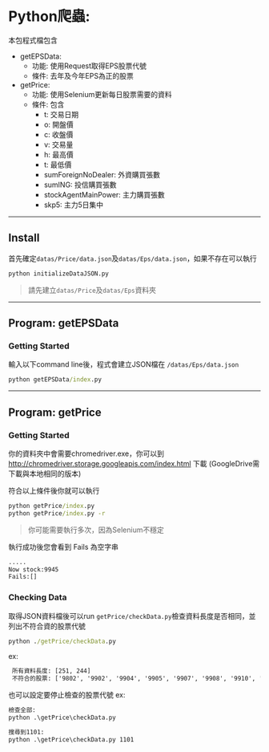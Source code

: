 # Python爬蟲:
本包程式檔包含

- getEPSData: 
    - 功能: 使用Request取得EPS股票代號
    - 條件: 去年及今年EPS為正的股票
- getPrice:
    - 功能: 使用Selenium更新每日股票需要的資料
    - 條件: 包含
        - t: 交易日期
        - o: 開盤價
        - c: 收盤價
        - v: 交易量
        - h: 最高價
        - t: 最低價
        - sumForeignNoDealer: 外資購買張數
        - sumING: 投信購買張數
        - stockAgentMainPower: 主力購買張數
        - skp5: 主力5日集中

---

## Install
首先確定`datas/Price/data.json`及`datas/Eps/data.json`，如果不存在可以執行
```cmd
python initializeDataJSON.py
```
> 請先建立`datas/Price`及`datas/Eps`資料夾

---

## Program: getEPSData

### Getting Started
輸入以下command line後，程式會建立JSON檔在 `/datas/Eps/data.json`

```cmd
python getEPSData/index.py 
```
---

## Program: getPrice

### Getting Started
你的資料夾中會需要chromedriver.exe，你可以到 http://chromedriver.storage.googleapis.com/index.html 下載 (GoogleDrive需下載與本地相同的版本)

符合以上條件後你就可以執行
```cmd
python getPrice/index.py
python getPrice/index.py -r
```
> 你可能需要執行多次，因為Selenium不穩定

執行成功後您會看到 Fails 為空字串
```cmd
.....
Now stock:9945
Fails:[]
```

### Checking Data
取得JSON資料檔後可以run `getPrice/checkData.py`檢查資料長度是否相同，並列出不符合資的股票代號
```cmd
python ./getPrice/checkData.py
```

ex:
```cmd
 所有資料長度: [251, 244]
 不符合的股票: ['9802', '9902', '9904', '9905', '9907', '9908', '9910', '9911', '9914', '9917', '9919', '9921', '9924', '9925', '9927', '9930', '9933', '9934', '9935', '9938', '9939', '9940', '9941', '9942', '9943', '9944', '9945']
```

也可以設定要停止檢查的股票代號
ex: 
```cmd
檢查全部:
python .\getPrice\checkData.py

搜尋到1101:
python .\getPrice\checkData.py 1101
```